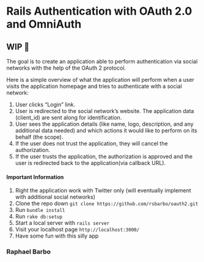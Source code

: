 # Rails Authentication with OAuth 2.0 and OmniAuth

## WIP :construction_worker:

The goal is to create an application able to perform authentication via social
networks with the help of the OAuth 2 protocol.

Here is a simple overview of what the application will perform when a user visits
the application homepage and tries to authenticate with a social network:

  1. User clicks “Login” link.
  2. User is redirected to the social network’s website. The application data (client_id) are sent along for identification.
  3. User sees the application details (like name, logo, description, and any additional data needed) and which actions it would like to perform on its behalf (the scope).
  4. If the user does not trust the application, they will cancel the authorization.
  5. If the user trusts the application, the authorization is approved and the user is redirected back to the application(via callback URL).

#### Important Information

<!---
Remember that you have saved some additional information about this repo on
your check it out bookmark folder on Chrome.
-->
  1.  Right the application work with Twitter only (will eventually implement with additional social networks)
  2.  Clone the repo down `git clone https://github.com/rsbarbo/oauth2.git`
  3.  Run `bundle install`
  4.  Run `rake db:setup`
  5.  Start a local server with `rails server`
  6.  Visit your localhost page `http://localhost:3000/`
  7.  Have some fun with this silly app


### Raphael Barbo
